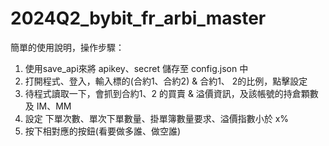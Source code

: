 # 2024Q2_bybit_fr_arbi_master
簡單的使用說明，操作步驟：
1. 使用save_api來將 apikey、secret 儲存至 config.json 中
2. 打開程式、登入，輸入標的(合約1、合約2) & 合約1、 2的比例，點擊設定
3. 待程式讀取一下，會抓到合約1、2 的買賣 & 溢價資訊，及該帳號的持倉顆數及 IM、MM
4. 設定 下單次數、單次下單數量、掛單簿數量要求、溢價指數小於 x%
5. 按下相對應的按鈕(看要做多誰、做空誰)
